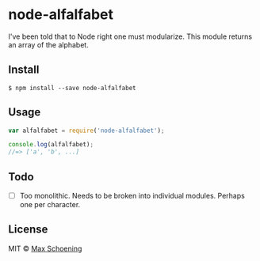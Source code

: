 # node-alfalfabet

I've been told that to Node right one must modularize. This module returns an
array of the alphabet.

## Install

```
$ npm install --save node-alfalfabet
```

## Usage

```js
var alfalfabet = require('node-alfalfabet');

console.log(alfalfabet);
//=> ['a', 'b', ...]
```

## Todo

- [ ] Too monolithic. Needs to be broken into individual modules. Perhaps one
  per character. 

## License

MIT © [Max Schoening](http://maximilian.io)
